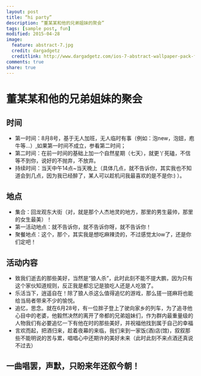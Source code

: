 ```yaml
---
layout: post
title: “hi party”
description: “董某某和他的兄弟姐妹的聚会”
tags: [sample post, fun]
modified: 2015-04-28
image:
  feature: abstract-7.jpg
  credit: dargadgetz
  creditlink: http://www.dargadgetz.com/ios-7-abstract-wallpaper-pack-for-iphone-5-and-ipod-touch-retina/
comments: true
share: true
---
```

# 董某某和他的兄弟姐妹的聚会

## 时间
* 第一时间：8月8号，基于无人加班，无人临时有事（例如：泡new，泡妞，庖牛等...）,如果第一时间不成立，参看第二时间；
* 第二时间：在前一时间的基础上加一个自然星期（七天），就更丫死磕，不信等不到你，说好的不抛弃，不放弃。
* 持续时间：当天中午14点~当天晚上（具体几点，就不告诉你，其实我也不知道会到几点，因为我已经醉了，某人可以趁机问我最喜欢的是不是你:) ）。

## 地点
* 集合：回龙观东大街（对，就是那个人杰地灵的地方，那里的男生最帅，那里的女生最美）！
* 第一活动地点：就不告诉你，就不告诉你呀，就不告诉你！
* 聚餐地点：这个，那个，其实我是想吃麻辣烫的，不过感觉太low了，还是你们定吧！

## 活动内容
* 致我们逝去的那些美好，当然是“狼人杀”，此时此刻不能不提大鹏，因为只有这个家伙知道规则，反正我是都忘记是狼吃人还是人吃狼了。
* 乐活当下，逍遥自在！除了狼人杀这么值得追忆的游戏，那么搓一搓麻将也能给当局者带来不少的愉悦。
* 追忆，思念。就在6月28号，有一位胖子登上了驶向家乡的列车，为了追寻他心目中的老婆，他毅然决然的离开了帝都的兄弟姐妹们，作为群内最重量级的人物我们有必要追忆一下有他在时的那些美好，并祝福他找到属于自己的幸福
* 言欢而起，把酒归来，趁着夜幕的来临，我们来到一家饭(酒)店(馆)，叙叙那些不能明说的苦与累，唱唱心中还期许的美好未来（此时此刻不来点酒还真说不过去）

## 一曲唱罢，声默，只盼来年还叙今朝！

